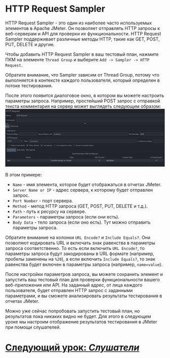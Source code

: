 # HTTP Request Sampler

HTTP Request Sampler - это один из наиболее часто используемых элементов в Apache JMeter. Он позволяет отправлять HTTP
запросы к веб-серверам и API для проверки их функциональности. HTTP Request Sampler поддерживает различные методы HTTP,
такие как GET, POST, PUT, DELETE и другие.

Чтобы добавить HTTP Request Sampler в ваш тестовый план, нажмите ПКМ на элементе `Thread Group` и
выберите `Add -> Sampler ->
HTTP Request`.

Обратите внимание, что Sampler зависим от Thread Group, потому что выполняется в контексте каждого пользователя, который
определен в потоке тестирования.

После этого появится диалоговое окно, в котором вы можете настроить параметры запроса. Например,
простейший POST запрос с отправкой текста комментария на сервер может выглядеть следующим образом:
![отправка комментария пост](../../../src/testing/comment-request.png)

В этом примере:

- `Name` - имя элемента, которое будет отображаться в отчетах JMeter.
- `Server Name or IP` - адрес сервера, к которому будет отправлен запрос.
- `Port Number` - порт сервера.
- `Method` - метод HTTP запроса (GET, POST, PUT, DELETE и т.д.).
- `Path` - путь к ресурсу на сервере.
- `Parameters` - параметры запроса (если они есть).
- `Body Data` - тело запроса (если оно есть). Тут можно отправить параметры запроса.

Обратите внимание на колонки `URL Encode?` и `Include Equals?`. Они позволяют кодировать URL и включать знак равенства в
параметры запроса соответственно. То есть если включить `URL Encode?`, то параметры запроса будут закодированы в URL
формате (например, пробелы заменены на `%20`), а если включить `Include Equals?`, то знак равенства будет включен в
параметры запроса (например, `name=value`).

После настройки параметров запроса, вы можете сохранить элемент и запустить ваш тестовый план для проверки функциональности
вашего веб-приложения или API. На заданный адрес, от лица каждого пользователя, будет отправлен HTTP запрос с заданными
параметрами, и вы сможете анализировать результаты тестирования в отчетах JMeter.

Можно уже сейчас попробовать запустить тестовый план, но результатов пока никаких видно не будет. Для этого в следующем
уроке мы настроим отображение результатов тестирования в JMeter при помощи слушателей.

# [**Следующий урок**: *Слушатели*](listeners-jmeter.md)